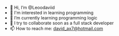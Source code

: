 - 👋 Hi, I’m @Leoodaviid
- 👀 I'm interested in learning programming
- 🌱 I’m currently learning programming logic
- 💞️ I try to collaborate soon as a full stack developer
- 📫 How to reach me: david_ax7@hotmail.com

<!---
Leoodaviid/Leoodaviid is a ✨ special ✨ repository because its `README.md` (this file) appears on your GitHub profile.
You can click the Preview link to take a look at your changes.
--->
